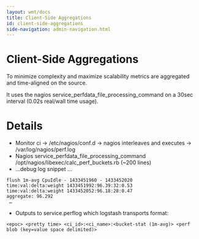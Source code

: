 ```yaml
---
layout: wmt/docs
title: Client-Side Aggregations
id: client-side-aggregations
side-navigation: admin-navigation.html
---
```


# Client-Side Aggregations

To minimize complexity and maximize scalability metrics are aggregated and time-aligned on the source.  

It uses the nagios service_perfdata_file_processing_command on a 30sec interval (0.02s real/wall time usage).

# Details

* Monitor ci -> /etc/nagios/conf.d -> nagios interleaves and executes -> /var/log/nagios/perf.log
* Nagios service_perfdata_file_processing_command  /opt/nagios/libexec/calc_perf_buckets.rb (~200 lines)
* ...debug log snippet …

```
flush 1m-avg CpuIdle - 1433451960 - 1433452020
time:val:delta:weight 1433451992:96.39:32:0.53
time:val:delta:weight 1433452052:96.18:28:0.47
aggregate: 96.292
 …
```

* Outputs to service.perflog which logstash transports
format:

```
<epoc> <pretty time> <ci_id>:<ci_name>:<bucket-stat (1m-avg)> <perf blob (key=value space delimited)>
```
